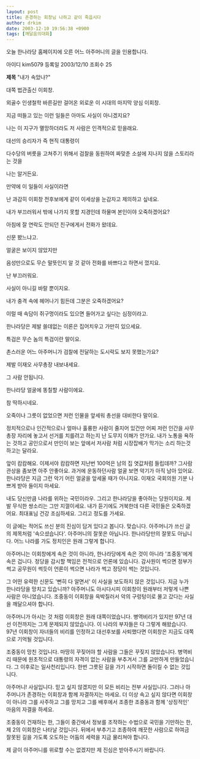 ```yaml
---
layout: post
title: 존경하는 회창님 나하고 같이 죽읍시다
author: drkim
date: 2003-12-10 19:56:38 +0900
tags: [깨달음의대화]
---
```

오늘 한나라당 홈페이지에 오른 어느 아주머니의 글을 인용합니다. 


  아이디 kim5079 등록일 2003/12/10 조회수 25


**제목** "내가 속았나?" 

대쪽 법관출신 이회창. 

외골수 인생철학 바른길만 걸어온 외로운 이 시대의 마지막 양심 이회창. 

지금 떠들고 있는 이런 일들은 아마도 사실이 아니겠지요? 

나는 이 지구가 멸망하더라도 저 사람은 인격적으로 믿을래요. 

대선의 승리자가 즉 현직 대통령이

다수당의 버릇을 고쳐주기 위해서 검찰을 동원하여 짜맞춘 소설에 지나지 않을 스토리라는 것을 

나는 알거든요. 

만약에 이 일들이 사실이라면 

난 과감히 이회창 전후보에게 같이 이세상을 눈감자고 제의하고 싶네요.

내가 부끄러워서 밖에 나가지 못할 지경인데 하물며 본인이야 오죽하겠어요? 

아침에 잘 연락도 안되던 친구에게서 전화가 왔데요. 

신문 봤느냐고. 

얼굴은 보이지 않았지만 

음성만으로도 무슨 말뜻인지 알 것 같아 전화를 바쁘다고 하면서 껐지요. 

난 부끄러워요. 

사실이 아니길 바랄 뿐이지요. 

내가 충격 속에 헤어나기 힘든데 그분은 오죽하겠어요? 

이럴 때 속담이 쥐구멍이라도 있으면 들어가고 싶다는 심정이라고. 

한나라당은 제발 쓸데없는 이론은 집어치우고 가만히 있으세요. 

특검은 무슨 놈의 특검이란 말이요.   


촌스러운 어느 아주머니가 검찰에 전달하는 도시락도 보지 못했는가요? 

제발 이재오 사무총장 내보내세요. 

그 사람 안됩니다. 

한나라당 얼굴에 똥칠할 사람이에요. 

참 딱하시네요. 

오죽이나 그릇이 없었으면 저런 인물을 앞세워 총선을 대비한다 말이요. 

정치적으로나 인간적으로나 얼마나 훌륭한 사람이 줄지어 있건만 어찌 저런 인간을 사무총장 자리에 놓고서 선거를 치를려고 하는지 난 도무지 이해가 안가요. 내가 노통을 욕하는 것하고 공인으로서 만인이 보는 앞에서 저사람 처럼 시장잡배가 막가는 소리 하는것 하고는 달라요. 

앞이 캄캄해요. 이제서야 캄캄하면 지난번 100억은 남의 집 엿값처럼 들립데까? 그사람 관상을 좀보면 아주 안좋아요. 과거에 운동하던사람 얼굴 보면 악기가 아직 남아 있어요. 한나라당은 지금 그런 악기 어린 얼굴을 앞세울 때가 아니지요. 이재오 국회의원 기분 나쁘게 받아 들이지 마세요. 

내도 당신만큼 나라를 위하는 국민이라우. 그리고 한나라당을 좋아하는 당원이지요. 제발 무식한 쌍소리는 그만 지껄이세요. 내가 듣기에도 거북한데 다른 국민들은 오죽하겠어요. 최대표님 건강 조심하세요. 그리고 정도를 가세요. 

  


이 글에는 적어도 쓰신 분의 진심이 담겨 있다고 봅니다. 맞습니다. 아주머니가 쓰신 글의 제목처럼 '속으셨습니다'. 아주머니의 잘못은 아닙니다. 한나라당만의 잘못도 아닙니다. 어느 나라를 가도 정치인은 원래 그렇게 합니다. 

아주머니는 이회창에게 속은 것이 아니라, 한나라당에게 속은 것이 아니라 '조중동'에게 속은 겁니다. 정당을 감시할 책임은 전적으로 언론에 있습니다. 감사원이 썩으면 정부가 썩고 공무원이 썩듯이 언론이 썩으면 나라가 썩고 정당이 썩는 것입니다. 

그 어떤 유력한 신문도 '뻔히 다 알면서' 이 사실을 보도하지 않은 것입니다. 지금 누가 한나라당을 망치고 있습니까? 아주머니도 아시다시피 이회창이 원래부터 저렇게 나쁜 사람은 아니었습니다. 조중동이 이회창을 윽박질러서 악의 구렁텅이로 몰고 갔다는 사실을 깨달으셔야 합니다.

아주머니가 아시는 것 처럼 이회창은 원래 대쪽이었습니다. 병역비리가 있지만 97년 대선 이전까지는 그게 문제되지 않았습니다. 이 나라의 부자들은 다 그렇게 해왔습니다. 97년 이회창이 자녀들의 비리를 인정하고 대선후보를 사퇴했다면 이회창은 지금도 대쪽으로 기억될 것입니다. 

조중동이 망친 것입니다. 마땅히 꾸짖어야 할 사람을 그들은 꾸짖지 않았습니다. 병역비리 때문에 원초적으로 대통령의 자격이 없는 사람을 부추겨서 그를 교만하게 만들었습니다. 그 이후로는 일사천리입니다. 한번 그릇된 길을 가기 시작하면 돌이킬 수 없는 것입니다. 

아주머니! 사실입니다. 믿고 싶지 않겠지만 이 모든 비리는 전부 사실입니다. 그러나 아주머니가 존경하는 이회창과 함께 자결하지는 마세요. 더 이상 속고 싶지 않다면 이회창이 아니라 그를 사주하고 그를 망치고 그를 배후에서 조종한 조중동과 함께 '상징적인' 마음의 자결을 하세요.

조중동이 건재하는 한, 그들이 중간에서 정보를 조작하는 수법으로 국민을 기만하는 한, 제 2의 이회창은 나타날 것입니다. 뒤에서 부추기고 조종하여 깨끗한 사람으로 하여금 잘못된 길을 가도록 오도하는 어둠의 세력을 지금 물리쳐야 합니다. 

제 글이 아주머니를 위로할 수는 없겠지만 제 진심은 받아주시기 바랍니다.
